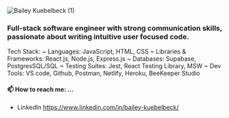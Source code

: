 ![Bailey Kuebelbeck (1)](https://user-images.githubusercontent.com/71611929/149376801-64724b23-4f14-461e-8209-744541ee603a.png)

### Full-stack software engineer with strong communication skills, passionate about writing intuitive user focused code.


Tech Stack:
~ Languages: JavaScript, HTML, CSS
~ Libraries & Frameworks: React.js, Node.js, Express.js
~ Databases: Supabase, PostgresSQL/SQL
~ Testing Suites: Jest, React Testing Library, MSW
~ Dev Tools: VS code, Github, Postman, Netlify, Heroku, BeeKeeper Studio

#### 📫 How to reach me: ...
* LinkedIn https://www.linkedin.com/in/bailey-kuebelbeck/

<!--
**baileykue/baileykue** is a ✨ _special_ ✨ repository because its `README.md` (this file) appears on your GitHub profile.

Here are some ideas to get you started:

- 🔭 I’m currently working on ...
- 🌱 I’m currently learning ...
- 👯 I’m looking to collaborate on ...
- 🤔 I’m looking for help with ...
- 💬 Ask me about ...
- 😄 Pronouns: ...
- ⚡ Fun fact: ...
-->

